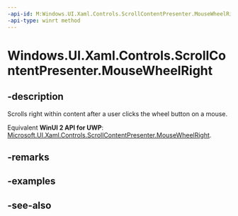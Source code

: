 ```yaml
---
-api-id: M:Windows.UI.Xaml.Controls.ScrollContentPresenter.MouseWheelRight
-api-type: winrt method
---
```


<!-- Method syntax
public void MouseWheelRight()
-->

# Windows.UI.Xaml.Controls.ScrollContentPresenter.MouseWheelRight

## -description
Scrolls right within content after a user clicks the wheel button on a mouse.

Equivalent **WinUI 2 API for UWP**: [Microsoft.UI.Xaml.Controls.ScrollContentPresenter.MouseWheelRight](/windows/winui/api/microsoft.ui.xaml.controls.scrollcontentpresenter.mousewheelright).

## -remarks

## -examples

## -see-also
